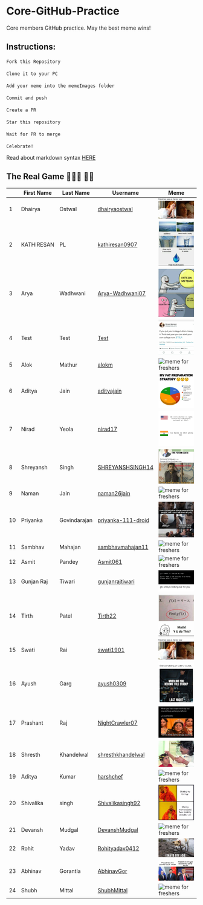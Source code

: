 ﻿# Core-GitHub-Practice

Core members GitHub practice. May the best meme wins!

## Instructions:

```
Fork this Repository

Clone it to your PC

Add your meme into the memeImages folder

Commit and push

Create a PR

Star this repository

Wait for PR to merge

Celebrate!
```

Read about markdown syntax [HERE](https://github.com/adam-p/markdown-here/wiki/Markdown-Cheatsheet)

## The Real Game 🏄🏻‍♂️ 🏃‍♂️

|     | First Name | Last Name    | Username                                                  | Meme                                                         |
| --- | ---------- | ------------ | --------------------------------------------------------- | ------------------------------------------------------------ |
| 1   | Dhairya    | Ostwal       | [dhairyaostwal](https://github.com/dhairyaostwal/)        | ![meme for freshers](./memeImages/memeByDhairya.png)         |
| 2   | KATHIRESAN | PL           | [kathiresan0907](https://github.com/kathiresan0907/)      | ![meme for freshers](./memeImages/memeByKathiresan.jpeg)     |
| 3   | Arya       | Wadhwani     | [Arya-Wadhwani07](https://github.com/Arya-Wadhwani07/)    | ![meme for freshers](./memeImages/MemeByArya-Wadhwani07.jpg) |
| 4   | Test       | Test         | [Test]()                                                  | ![testMeme](./memeImages/testMeme.jpeg)                      |
| 5   | Alok       | Mathur       | [alokm]()                                                 | ![meme for freshers](./memeImages/memebyalokmathur.JPG)      |
| 6   | Aditya     | Jain         | [adityajain](https://github.com/Aditya0908/)              | ![meme for freshers](./memeImages/memebyaditya.jpg)          |
| 7   | Nirad      | Yeola        | [nirad17](https://github.com/nirad17/)                    | ![meme for freshers](./memeImages/memebyNirad.jpg)           |
| 8   | Shreyansh  | Singh        | [SHREYANSHSINGH14](https://github.com/SHREYANSHSINGH14/)  | ![meme for freshers](./memeImages/memebyshreyansh.png)       |
| 9   | Naman      | Jain         | [naman26jain](https://github.com/naman26jain/)            | ![meme for freshers](./memeImages/memeByNaman.png)           |
| 10  | Priyanka   | Govindarajan | [priyanka-111-droid]()                                    | ![meme for freshers](./memeImages/memebypriyanka.jpg)        |
| 11  | Sambhav    | Mahajan      | [sambhavmahajan11](https://github.com/sambhavmahajan11/)  | ![meme for freshers](./memeImages/memebysambhav.JPG)         |
| 12  | Asmit      | Pandey       | [Asmit061](https://github.com/Asmit061/)                  | ![meme for freshers](./memeImages//memebyAsmit.jpg)          |
| 13  | Gunjan Raj | Tiwari       | [gunjanrajtiwari](https://github.com/gunjanrajtiwari/)    | ![meme for freshers](./memeImages//memeByGunjan.png)         |
| 14  | Tirth      | Patel        | [Tirth22](https://github.com/Tirth22/)                    | ![meme for freshers](./memeImages/memebytirth.jpg)           |
| 15  | Swati      | Rai          | [swati1901](https://github.com/swati1901/)                | ![meme for freshers](./memeImages/memeByDhairya.png)         |
| 16  | Ayush      | Garg         | [ayush0309](https://github.com/ayush0309)                 | ![meme for freshers](./memeImages/memeByAyush.png)           |
| 17  | Prashant   | Raj          | [NightCrawler07](https://github.com/NightCrawler07)       | ![meme for freshers](./memeImages/memebyprashant.jpeg)       |
| 18  | Shresth    | Khandelwal   | [shresthkhandelwal](https://github.com/shresthkhandelwal) | ![meme for freshers](./memeImages/memebyshresth.jpg)         |
| 19  | Aditya     | Kumar        | [harshchef](https://github.com/harshchef/)                | ![meme for freshers](./memeImages/meme_by_aditya_kumar.jpeg) |
| 20  | Shivalika  | singh        | [Shivalikasingh92](https://github.com/Shivalikasingh92)   | ![meme for freshers](./memeImages/memebyShivalika.jpg)       |
| 21  | Devansh    | Mudgal       | [DevanshMudgal](https://github.com/DevanshMudgal/)        | ![meme for freshers](./memeImages/memebyDevanshM.jpeg)       |
| 22  | Rohit      | Yadav        | [Rohityadav0412](https://github.com/rohityadav0412)       | ![meme for freshers](./memeImages/memebyrohityadav.jpg)      |
| 23  | Abhinav    | Gorantla     | [AbhinavGor](https://github.com/AbhinavGor)               | ![meme for freshers](./memeImages/memeByAbhinav.jpg)         |
| 24  | Shubh       | Mittal      | [ShubhMittal](https://github.com/ShubhMittal44)           | ![meme for freshers](./memeImages/memebyshubh.jpg)           |
